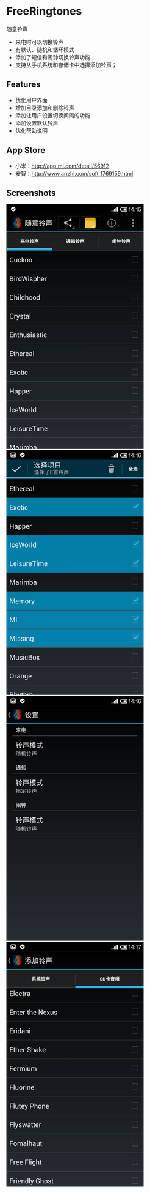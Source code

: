 FreeRingtones
=============
随意铃声
- 来电时可以切换铃声
- 有默认、随机和循环模式
- 添加了短信和闹钟切换铃声功能
- 支持从手机系统和存储卡中选择添加铃声；

Features
--------
- 优化用户界面
- 增加目录添加和删除铃声
- 添加让用户设置切换间隔的功能
- 添加设置默认铃声
- 优化帮助说明

App Store
---------
- 小米：http://app.mi.com/detail/56912
- 安智：http://www.anzhi.com/soft_1769159.html

Screenshots
-----------
<img src="screenshots/Screenshot_2014-11-18-14-15-57.png" alt="main" title="screenshot" width="360" height="640" />
<img src="screenshots/Screenshot_2014-11-18-14-16-15.png" alt="main" title="screenshot" width="360" height="640" />
<img src="screenshots/Screenshot_2014-11-18-14-16-49.png" alt="main" title="screenshot" width="360" height="640" />
<img src="screenshots/Screenshot_2014-11-18-14-17-15.png" alt="main" title="screenshot" width="360" height="640" />
